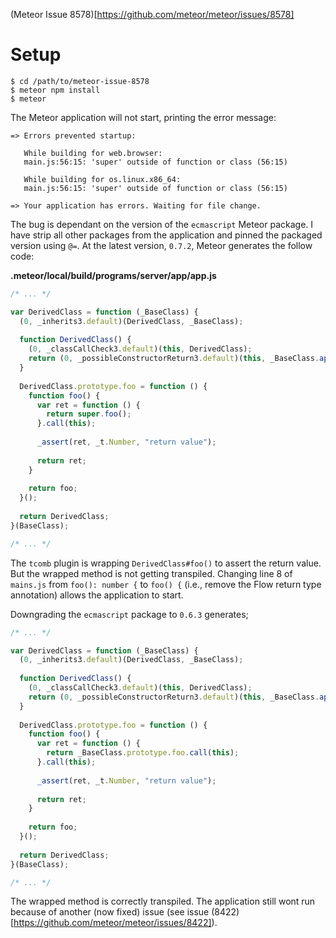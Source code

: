 (Meteor Issue 8578)[https://github.com/meteor/meteor/issues/8578]

Setup
=====

```shell
$ cd /path/to/meteor-issue-8578
$ meteor npm install
$ meteor
```

The Meteor application will not start, printing the error message:

```
=> Errors prevented startup:

   While building for web.browser:
   main.js:56:15: 'super' outside of function or class (56:15)

   While building for os.linux.x86_64:
   main.js:56:15: 'super' outside of function or class (56:15)

=> Your application has errors. Waiting for file change.
```

The bug is dependant on the version of the `ecmascript` Meteor package. I have
strip all other packages from the application and pinned the packaged version
using `@=`. At the latest version, `0.7.2`, Meteor generates the follow code:

**.meteor/local/build/programs/server/app/app.js**
```javascript
/* ... */

var DerivedClass = function (_BaseClass) {                                                        //
  (0, _inherits3.default)(DerivedClass, _BaseClass);                                              //
                                                                                                  //
  function DerivedClass() {                                                                       //
    (0, _classCallCheck3.default)(this, DerivedClass);                                            //
    return (0, _possibleConstructorReturn3.default)(this, _BaseClass.apply(this, arguments));     //
  }                                                                                               //
                                                                                                  //
  DerivedClass.prototype.foo = function () {                                                      //
    function foo() {                                                                              //
      var ret = function () {                                                                     //
        return super.foo();                                                                       //
      }.call(this);                                                                               // 1
                                                                                                  //
      _assert(ret, _t.Number, "return value");                                                    //
                                                                                                  //
      return ret;                                                                                 //
    }                                                                                             //
                                                                                                  //
    return foo;                                                                                   //
  }();                                                                                            //
                                                                                                  //
  return DerivedClass;                                                                            //
}(BaseClass);                                                                                     //

/* ... */
```

The `tcomb` plugin is wrapping `DerivedClass#foo()` to assert the return value.
But the wrapped method is not getting transpiled. Changing line 8 of `mains.js`
from `foo(): number {` to `foo() {` (i.e., remove the Flow return type
annotation) allows the application to start.

Downgrading the `ecmascript` package to `0.6.3` generates;

```javascript
/* ... */

var DerivedClass = function (_BaseClass) {                                                        //
  (0, _inherits3.default)(DerivedClass, _BaseClass);                                              //
                                                                                                  //
  function DerivedClass() {                                                                       //
    (0, _classCallCheck3.default)(this, DerivedClass);                                            //
    return (0, _possibleConstructorReturn3.default)(this, _BaseClass.apply(this, arguments));     //
  }                                                                                               //
                                                                                                  //
  DerivedClass.prototype.foo = function () {                                                      //
    function foo() {                                                                              //
      var ret = function () {                                                                     //
        return _BaseClass.prototype.foo.call(this);                                               // 9
      }.call(this);                                                                               // 10
                                                                                                  //
      _assert(ret, _t.Number, "return value");                                                    //
                                                                                                  //
      return ret;                                                                                 //
    }                                                                                             //
                                                                                                  //
    return foo;                                                                                   //
  }();                                                                                            //
                                                                                                  //
  return DerivedClass;                                                                            //
}(BaseClass);                                                                                     //

/* ... */
```

The wrapped method is correctly transpiled. The application still wont run
because of another (now fixed) issue (see issue
(8422)[https://github.com/meteor/meteor/issues/8422]).
